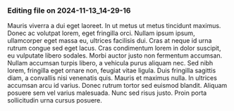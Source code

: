 

### Editing file on 2024-11-13_14-29-16

Mauris viverra a dui eget laoreet. In ut metus ut metus tincidunt maximus. Donec ac volutpat lorem, eget fringilla orci. Nullam ipsum ipsum, ullamcorper eget massa eu, ultrices facilisis dui. Cras at neque id urna rutrum congue sed eget lacus. Cras condimentum lorem in dolor suscipit, eu vulputate libero sodales. Morbi auctor justo non fermentum accumsan. Nullam accumsan turpis libero, a vehicula purus aliquam nec. Sed nibh lorem, fringilla eget ornare non, feugiat vitae ligula. Duis fringilla sagittis diam, a convallis nisi venenatis quis. Mauris et maximus nulla. In ultrices accumsan arcu id varius. Donec rutrum tortor sed euismod blandit. Aliquam posuere sem vel varius malesuada. Nunc sed risus justo. Proin porta sollicitudin urna cursus posuere.


